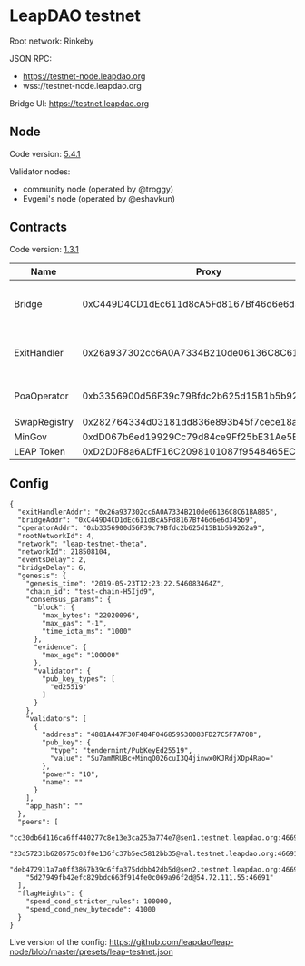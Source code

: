# LeapDAO testnet

Root network: Rinkeby

JSON RPC: 
- https://testnet-node.leapdao.org
- wss://testnet-node.leapdao.org

Bridge UI: https://testnet.leapdao.org

## Node

Code version: [5.4.1](https://github.com/leapdao/leap-node/releases/tag/v5.4.1)

Validator nodes:
  
- community node (operated by @troggy)
- Evgeni's node (operated by @eshavkun)

## Contracts

Code version: [1.3.1](https://github.com/leapdao/leap-contracts/releases/tag/v1.3.1)


Name | Proxy | Implementation
------------ | ------------- | -----------
Bridge | 0xC449D4CD1dEc611d8cA5Fd8167Bf46d6e6d345b9[⎆](https://rinkeby.etherscan.io/address/0xC449D4CD1dEc611d8cA5Fd8167Bf46d6e6d345b9) | ~0xDcCc5b16102c8BfE0356Be979Ca93A2D5167849B~ ~0xc5D81fDEe89EeD1B7F7E3881A32D3Afcd1E59d0e~ ~0xB703EaBbf5453107E12212205f4e27eB610463d3~ 0xc612D961FF8aD1bf20370EcF521bd843859D689a[⎆](https://rinkeby.etherscan.io/address/0xc612D961FF8aD1bf20370EcF521bd843859D689a)
ExitHandler | 0x26a937302cc6A0A7334B210de06136C8C61BA885[⎆](https://rinkeby.etherscan.io/address/0x26a937302cc6A0A7334B210de06136C8C61BA885) | ~0x95D6B9754745b7Fc8A89797DD1e73AA7ee6eE442~ ~0xFd96542514B703e51Bd83911445a2a55A419FEd2~ ~0x7224ee317e29369e1106695d0c2013C639394E87~ 0x3bEED3b62f1Aab3DF5C7BFdf19936608F63eAD1A[⎆](https://rinkeby.etherscan.io/address/0x3bEED3b62f1Aab3DF5C7BFdf19936608F63eAD1A)
PoaOperator | 0xb3356900d56F39c79Bfdc2b625d15B1b5b9262a9[⎆](https://rinkeby.etherscan.io/address/0xb3356900d56F39c79Bfdc2b625d15B1b5b9262a9) | ~0xAB2c02d49Ccc900301bCA16DB06A3eBF17AA69b0~ ~0xE1BDb2e17351DE79f9Df23c1756FC0d7C46483F6~ 0x5f6E851895C0e2443F54353d972043C229eD1B2c[⎆](https://rinkeby.etherscan.io/address/0x5f6E851895C0e2443F54353d972043C229eD1B2c)
SwapRegistry | 0x282764334d03181dd836e893b45f7cece18a2151[⎆](https://rinkeby.etherscan.io/address/0x282764334d03181dd836e893b45f7cece18a2151) | 0xe6C59C12E84136A7C0165D912585eAa82f680C7A[⎆](https://rinkeby.etherscan.io/address/0xe6C59C12E84136A7C0165D912585eAa82f680C7A)
MinGov | 0xdD067b6ed19929Cc79d84ce9Ff25bE31Ae5B3d5d[⎆](https://rinkeby.etherscan.io/address/0xdD067b6ed19929Cc79d84ce9Ff25bE31Ae5B3d5d) |
LEAP Token | 0xD2D0F8a6ADfF16C2098101087f9548465EC96C98[⎆](https://rinkeby.etherscan.io/address/0xD2D0F8a6ADfF16C2098101087f9548465EC96C98) |


## Config

```
{
  "exitHandlerAddr": "0x26a937302cc6A0A7334B210de06136C8C61BA885",
  "bridgeAddr": "0xC449D4CD1dEc611d8cA5Fd8167Bf46d6e6d345b9",
  "operatorAddr": "0xb3356900d56F39c79Bfdc2b625d15B1b5b9262a9",
  "rootNetworkId": 4,
  "network": "leap-testnet-theta",
  "networkId": 218508104,
  "eventsDelay": 2,
  "bridgeDelay": 6,
  "genesis": {
    "genesis_time": "2019-05-23T12:23:22.546083464Z",
    "chain_id": "test-chain-H5Ijd9",
    "consensus_params": {
      "block": {
        "max_bytes": "22020096",
        "max_gas": "-1",
        "time_iota_ms": "1000"
      },
      "evidence": {
        "max_age": "100000"
      },
      "validator": {
        "pub_key_types": [
          "ed25519"
        ]
      }
    },
    "validators": [
      {
        "address": "4881A447F30F484F046859530083FD27C5F7A70B",
        "pub_key": {
          "type": "tendermint/PubKeyEd25519",
          "value": "Su7amMRUBc+MinqO026cuI3Q4jinwx0KJRdjXDp4Rao="
        },
        "power": "10",
        "name": ""
      }
    ],
    "app_hash": ""
  },
  "peers": [
    "cc30db6d116ca6ff440277c8e13e3ca253a774e7@sen1.testnet.leapdao.org:46691",
    "23d57231b620575c03f0e136fc37b5ec5812bb35@val.testnet.leapdao.org:46691",
    "deb472911a7a0ff3867b39c6ffa375ddbb42db5d@sen2.testnet.leapdao.org:46691",
    "5d27949fb42efc829bdc663f914fe0c069a96f2d@54.72.111.55:46691"
  ],
  "flagHeights": {
    "spend_cond_stricter_rules": 100000,
    "spend_cond_new_bytecode": 41000
  }
}
```

Live version of the config: https://github.com/leapdao/leap-node/blob/master/presets/leap-testnet.json
